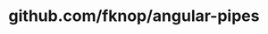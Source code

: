 ---
layout: post
title: github.com/fknop/angular-pipes
categories: link
tags: [انگلیسی, برنامه‌نویسی]
---